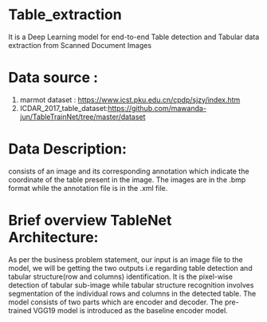 # Table_extraction
It is a Deep Learning model for end-to-end Table detection and Tabular data extraction from Scanned Document Images

# Data source :
1. marmot dataset : https://www.icst.pku.edu.cn/cpdp/sjzy/index.htm
2. ICDAR_2017_table_dataset:https://github.com/mawanda-jun/TableTrainNet/tree/master/dataset

# Data Description:
consists of an image and its corresponding annotation which indicate the coordinate of the table present in the image. The images are in the .bmp format while the annotation file is in the .xml file.

# Brief overview TableNet Architecture:
As per the business problem statement, our input is an image file to the model, we will be getting the two outputs i.e regarding table detection and tabular structure(row and columns) identification. It is the pixel-wise detection of tabular sub-image while tabular structure recognition involves segmentation of the individual rows and columns in the detected table. The model consists of two parts which are encoder and decoder. The pre-trained VGG19 model is introduced as the baseline encoder model.

